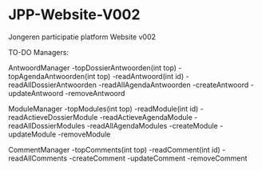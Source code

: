 # JPP-Website-V002
Jongeren participatie platform Website  v002

TO-DO Managers: 

AntwoordManager
-topDossierAntwoorden(int top)
-topAgendaAntwoorden(int top)
-readAntwoord(int id)
-readAllDossierAntwoorden
-readAllAgendaAntwoorden
-createAntwoord
-updateAntwoord
-removeAntwoord


ModuleManager
-topModules(int top)
-readModule(int id)
-readActieveDossierModule
-readActieveAgendaModule
-readAllDossierModules
-readAllAgendaModules
-createModule
-updateModule
-removeModule



CommentManager
-topComments(int top)
-readComment(int id)
-readAllComments
-createComment
-updateComment
-removeComment
